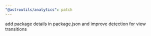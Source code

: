 ```yaml
---
"@astroutils/analytics": patch
---
```


add package details in package.json and improve detection for view transitions
